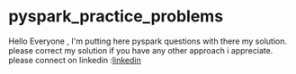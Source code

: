 # pyspark_practice_problems
Hello Everyone , I'm putting here pyspark questions with there my solution.
please correct my solution if you have any other approach i appreciate.
please connect on linkedin :[linkedin](https://www.linkedin.com/in/ayush-maurya4/)

